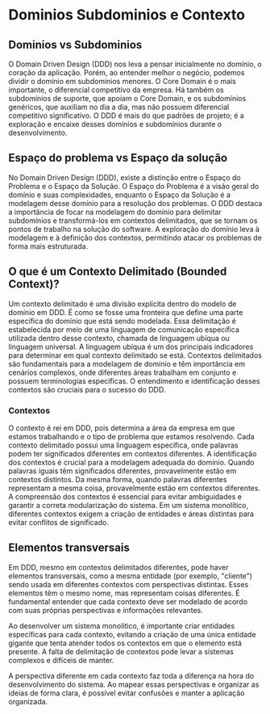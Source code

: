 # Dominios Subdominios e Contexto

## Dominios vs Subdominios

O Domain Driven Design (DDD) nos leva a pensar inicialmente no domínio, o coração da aplicação. Porém, ao entender melhor o negócio, podemos dividir o domínio em subdomínios menores. O Core Domain é o mais importante, o diferencial competitivo da empresa. Há também os subdomínios de suporte, que apoiam o Core Domain, e os subdomínios genéricos, que auxiliam no dia a dia, mas não possuem diferencial competitivo significativo. O DDD é mais do que padrões de projeto; é a exploração e encaixe desses domínios e subdomínios durante o desenvolvimento.

## Espaço do problema vs Espaço da solução

No Domain Driven Design (DDD), existe a distinção entre o Espaço do Problema e o Espaço da Solução. O Espaço do Problema é a visão geral do domínio e suas complexidades, enquanto o Espaço da Solução é a modelagem desse domínio para a resolução dos problemas. O DDD destaca a importância de focar na modelagem do domínio para delimitar subdomínios e transformá-los em contextos delimitados, que se tornam os pontos de trabalho na solução do software. A exploração do domínio leva à modelagem e à definição dos contextos, permitindo atacar os problemas de forma mais estruturada.

## O que é um Contexto Delimitado (Bounded Context)?

Um contexto delimitado é uma divisão explícita dentro do modelo de domínio em DDD. É como se fosse uma fronteira que define uma parte específica do domínio que está sendo modelada. Essa delimitação é estabelecida por meio de uma linguagem de comunicação específica utilizada dentro desse contexto, chamada de linguagem ubíqua ou linguagem universal. A linguagem ubíqua é um dos principais indicadores para determinar em qual contexto delimitado se está. Contextos delimitados são fundamentais para a modelagem de domínio e têm importância em cenários complexos, onde diferentes áreas trabalham em conjunto e possuem terminologias específicas. O entendimento e identificação desses contextos são cruciais para o sucesso do DDD.

### Contextos

O contexto é rei em DDD, pois determina a área da empresa em que estamos trabalhando e o tipo de problema que estamos resolvendo. Cada contexto delimitado possui uma linguagem específica, onde palavras podem ter significados diferentes em contextos diferentes. A identificação dos contextos é crucial para a modelagem adequada do domínio. Quando palavras iguais têm significados diferentes, provavelmente estão em contextos distintos. Da mesma forma, quando palavras diferentes representam a mesma coisa, provavelmente estão em contextos diferentes. A compreensão dos contextos é essencial para evitar ambiguidades e garantir a correta modularização do sistema. Em um sistema monolítico, diferentes contextos exigem a criação de entidades e áreas distintas para evitar conflitos de significado.

## Elementos transversais

Em DDD, mesmo em contextos delimitados diferentes, pode haver elementos transversais, como a mesma entidade (por exemplo, "cliente") sendo usada em diferentes contextos com perspectivas distintas. Esses elementos têm o mesmo nome, mas representam coisas diferentes. É fundamental entender que cada contexto deve ser modelado de acordo com suas próprias perspectivas e informações relevantes.

Ao desenvolver um sistema monolítico, é importante criar entidades específicas para cada contexto, evitando a criação de uma única entidade gigante que tenta atender todos os contextos em que o elemento está presente. A falta de delimitação de contextos pode levar a sistemas complexos e difíceis de manter.

A perspectiva diferente em cada contexto faz toda a diferença na hora do desenvolvimento do sistema. Ao mapear essas perspectivas e organizar as ideias de forma clara, é possível evitar confusões e manter a aplicação organizada.